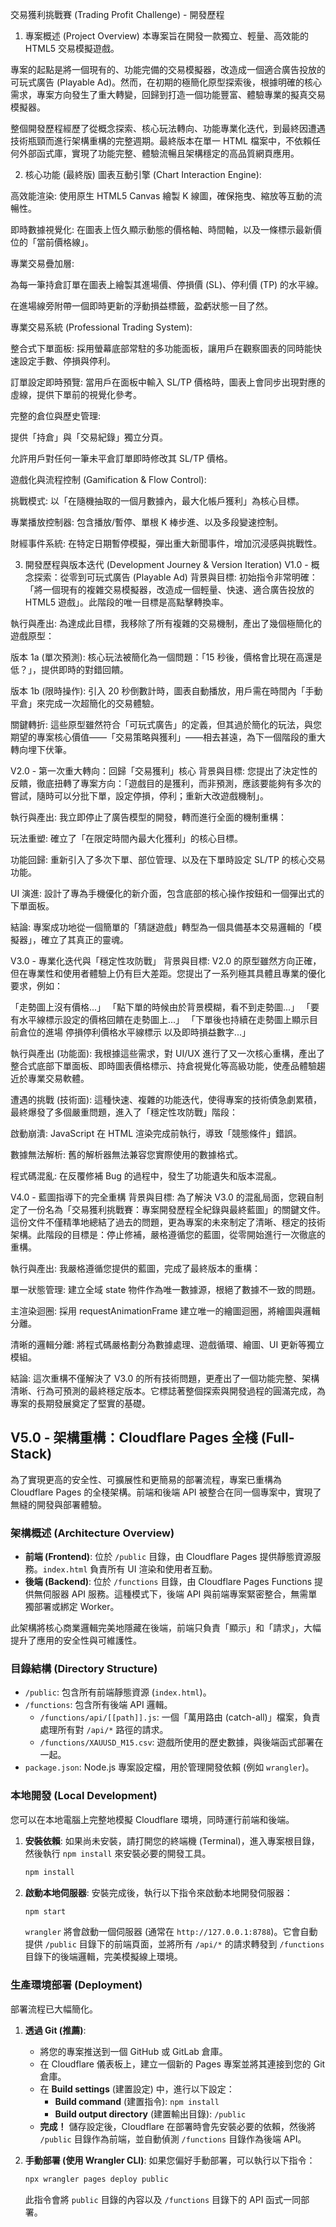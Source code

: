 交易獲利挑戰賽 (Trading Profit Challenge) - 開發歷程
1. 專案概述 (Project Overview)
本專案旨在開發一款獨立、輕量、高效能的 HTML5 交易模擬遊戲。

專案的起點是將一個現有的、功能完備的交易模擬器，改造成一個適合廣告投放的可玩式廣告 (Playable Ad)。然而，在初期的極簡化原型探索後，根據明確的核心需求，專案方向發生了重大轉變，回歸到打造一個功能豐富、體驗專業的擬真交易模擬器。

整個開發歷程經歷了從概念探索、核心玩法轉向、功能專業化迭代，到最終因遭遇技術瓶頸而進行架構重構的完整週期。最終版本在單一 HTML 檔案中，不依賴任何外部函式庫，實現了功能完整、體驗流暢且架構穩定的高品質網頁應用。

2. 核心功能 (最終版)
圖表互動引擎 (Chart Interaction Engine):

高效能渲染: 使用原生 HTML5 Canvas 繪製 K 線圖，確保拖曳、縮放等互動的流暢性。

即時數據視覺化: 在圖表上恆久顯示動態的價格軸、時間軸，以及一條標示最新價位的「當前價格線」。

專業交易疊加層:

為每一筆持倉訂單在圖表上繪製其進場價、停損價 (SL)、停利價 (TP) 的水平線。

在進場線旁附帶一個即時更新的浮動損益標籤，盈虧狀態一目了然。

專業交易系統 (Professional Trading System):

整合式下單面板: 採用螢幕底部常駐的多功能面板，讓用戶在觀察圖表的同時能快速設定手數、停損與停利。

訂單設定即時預覽: 當用戶在面板中輸入 SL/TP 價格時，圖表上會同步出現對應的虛線，提供下單前的視覺化參考。

完整的倉位與歷史管理:

提供「持倉」與「交易紀錄」獨立分頁。

允許用戶對任何一筆未平倉訂單即時修改其 SL/TP 價格。

遊戲化與流程控制 (Gamification & Flow Control):

挑戰模式: 以「在隨機抽取的一個月數據內，最大化帳戶獲利」為核心目標。

專業播放控制器: 包含播放/暫停、單根 K 棒步進、以及多段變速控制。

財經事件系統: 在特定日期暫停模擬，彈出重大新聞事件，增加沉浸感與挑戰性。

3. 開發歷程與版本迭代 (Development Journey & Version Iteration)
V1.0 - 概念探索：從零到可玩式廣告 (Playable Ad)
背景與目標: 初始指令非常明確：「將一個現有的複雜交易模擬器，改造成一個輕量、快速、適合廣告投放的 HTML5 遊戲」。此階段的唯一目標是高點擊轉換率。

執行與產出: 為達成此目標，我移除了所有複雜的交易機制，產出了幾個極簡化的遊戲原型：

版本 1a (單次預測): 核心玩法被簡化為一個問題：「15 秒後，價格會比現在高還是低？」，提供即時的對錯回饋。

版本 1b (限時操作): 引入 20 秒倒數計時，圖表自動播放，用戶需在時間內「手動平倉」來完成一次超簡化的交易體驗。

關鍵轉折: 這些原型雖然符合「可玩式廣告」的定義，但其過於簡化的玩法，與您期望的專案核心價值——「交易策略與獲利」——相去甚遠，為下一個階段的重大轉向埋下伏筆。

V2.0 - 第一次重大轉向：回歸「交易獲利」核心
背景與目標: 您提出了決定性的反饋，徹底扭轉了專案方向：「遊戲目的是獲利，而非預測，應該要能夠有多次的嘗試，隨時可以分批下單，設定停損，停利；重新大改遊戲機制」。

執行與產出: 我立即停止了廣告模型的開發，轉而進行全面的機制重構：

玩法重塑: 確立了「在限定時間內最大化獲利」的核心目標。

功能回歸: 重新引入了多次下單、部位管理、以及在下單時設定 SL/TP 的核心交易功能。

UI 演進: 設計了專為手機優化的新介面，包含底部的核心操作按鈕和一個彈出式的下單面板。

結論: 專案成功地從一個簡單的「猜謎遊戲」轉型為一個具備基本交易邏輯的「模擬器」，確立了其真正的靈魂。

V3.0 - 專業化迭代與「穩定性攻防戰」
背景與目標: V2.0 的原型雖然方向正確，但在專業性和使用者體驗上仍有巨大差距。您提出了一系列極其具體且專業的優化要求，例如：

「走勢圖上沒有價格...」
「點下單的時候由於背景模糊，看不到走勢圖...」
「要有水平線標示設定的價格回饋在走勢圖上...」
「下單後也持續在走勢圖上顯示目前倉位的進場 停損停利價格水平線標示 以及即時損益數字...」

執行與產出 (功能面): 我根據這些需求，對 UI/UX 進行了又一次核心重構，產出了整合式底部下單面板、即時圖表價格標示、持倉視覺化等高級功能，使產品體驗趨近於專業交易軟體。

遭遇的挑戰 (技術面): 這種快速、複雜的功能迭代，使得專案的技術債急劇累積，最終爆發了多個嚴重問題，進入了「穩定性攻防戰」階段：

啟動崩潰: JavaScript 在 HTML 渲染完成前執行，導致「競態條件」錯誤。

數據無法解析: 舊的解析器無法兼容您實際使用的數據格式。

程式碼混亂: 在反覆修補 Bug 的過程中，發生了功能遺失和版本混亂。

V4.0 - 藍圖指導下的完全重構
背景與目標: 為了解決 V3.0 的混亂局面，您親自制定了一份名為「交易獲利挑戰賽：專案開發歷程全紀錄與最終藍圖」的關鍵文件。這份文件不僅精準地總結了過去的問題，更為專案的未來制定了清晰、穩定的技術架構。此階段的目標是：停止修補，嚴格遵循您的藍圖，從零開始進行一次徹底的重構。

執行與產出: 我嚴格遵循您提供的藍圖，完成了最終版本的重構：

單一狀態管理: 建立全域 state 物件作為唯一數據源，根絕了數據不一致的問題。

主渲染迴圈: 採用 requestAnimationFrame 建立唯一的繪圖迴圈，將繪圖與邏輯分離。

清晰的邏輯分離: 將程式碼嚴格劃分為數據處理、遊戲循環、繪圖、UI 更新等獨立模組。

結論: 這次重構不僅解決了 V3.0 的所有技術問題，更產出了一個功能完整、架構清晰、行為可預測的最終穩定版本。它標誌著整個探索與開發過程的圓滿完成，為專案的長期發展奠定了堅實的基礎。

## V5.0 - 架構重構：Cloudflare Pages 全棧 (Full-Stack)

為了實現更高的安全性、可擴展性和更簡易的部署流程，專案已重構為 Cloudflare Pages 的全棧架構。前端和後端 API 被整合在同一個專案中，實現了無縫的開發與部署體驗。

### 架構概述 (Architecture Overview)

*   **前端 (Frontend)**: 位於 `/public` 目錄，由 Cloudflare Pages 提供靜態資源服務。`index.html` 負責所有 UI 渲染和使用者互動。
*   **後端 (Backend)**: 位於 `/functions` 目錄，由 Cloudflare Pages Functions 提供無伺服器 API 服務。這種模式下，後端 API 與前端專案緊密整合，無需單獨部署或綁定 Worker。

此架構將核心商業邏輯完美地隱藏在後端，前端只負責「顯示」和「請求」，大幅提升了應用的安全性與可維護性。

### 目錄結構 (Directory Structure)

*   `/public`: 包含所有前端靜態資源 (`index.html`)。
*   `/functions`: 包含所有後端 API 邏輯。
    *   `/functions/api/[[path]].js`: 一個「萬用路由 (catch-all)」檔案，負責處理所有對 `/api/*` 路徑的請求。
    *   `/functions/XAUUSD_M15.csv`: 遊戲所使用的歷史數據，與後端函式部署在一起。
*   `package.json`: Node.js 專案設定檔，用於管理開發依賴 (例如 `wrangler`)。

### 本地開發 (Local Development)

您可以在本地電腦上完整地模擬 Cloudflare 環境，同時運行前端和後端。

1.  **安裝依賴**:
    如果尚未安裝，請打開您的終端機 (Terminal)，進入專案根目錄，然後執行 `npm install` 來安裝必要的開發工具。
    ```bash
    npm install
    ```

2.  **啟動本地伺服器**:
    安裝完成後，執行以下指令來啟動本地開發伺服器：
    ```bash
    npm start
    ```
    `wrangler` 將會啟動一個伺服器 (通常在 `http://127.0.0.1:8788`)。它會自動提供 `/public` 目錄下的前端頁面，並將所有 `/api/*` 的請求轉發到 `/functions` 目錄下的後端邏輯，完美模擬線上環境。

### 生產環境部署 (Deployment)

部署流程已大幅簡化。

1.  **透過 Git (推薦)**:
    *   將您的專案推送到一個 GitHub 或 GitLab 倉庫。
    *   在 Cloudflare 儀表板上，建立一個新的 Pages 專案並將其連接到您的 Git 倉庫。
    *   在 **Build settings** (建置設定) 中，進行以下設定：
        *   **Build command** (建置指令): `npm install`
        *   **Build output directory** (建置輸出目錄): `/public`
    *   **完成！** 儲存設定後，Cloudflare 在部署時會先安裝必要的依賴，然後將 `/public` 目錄作為前端，並自動偵測 `/functions` 目錄作為後端 API。

2.  **手動部署 (使用 Wrangler CLI)**:
    如果您偏好手動部署，可以執行以下指令：
    ```bash
    npx wrangler pages deploy public
    ```
    此指令會將 `public` 目錄的內容以及 `/functions` 目錄下的 API 函式一同部署。
